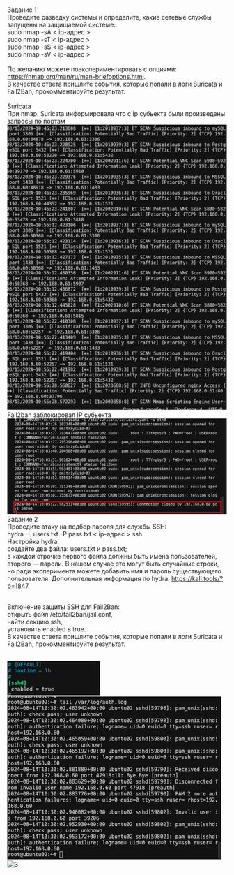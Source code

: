<br>Задание 1
<br>Проведите разведку системы и определите, какие сетевые службы запущены на защищаемой системе:
<br>sudo nmap -sA < ip-адрес >
<br>sudo nmap -sT < ip-адрес >
<br>sudo nmap -sS < ip-адрес >
<br>sudo nmap -sV < ip-адрес >
<br>
<br>По желанию можете поэкспериментировать с опциями: https://nmap.org/man/ru/man-briefoptions.html.
<br>В качестве ответа пришлите события, которые попали в логи Suricata и Fail2Ban, прокомментируйте результат.
<br>
<br>Suricata
<br>При nmap, Suricata информировала что с ip субьекта были произведены запросы по портам
<br>![Suricata](https://github.com/DmitriyKly/HW_DevOps_Netology/blob/main/%D0%97%D0%B0%D1%89%D0%B8%D1%82%D0%B0%20%D1%81%D0%B5%D1%82%D0%B8/screen/Task1.png)
<br> Fail2ban заблокировал IP субьекта
<br>![fail2ban](https://github.com/DmitriyKly/HW_DevOps_Netology/blob/main/%D0%97%D0%B0%D1%89%D0%B8%D1%82%D0%B0%20%D1%81%D0%B5%D1%82%D0%B8/screen/Task1_1.png)
<br>Задание 2
<br>Проведите атаку на подбор пароля для службы SSH:
<br>hydra -L users.txt -P pass.txt < ip-адрес > ssh
<br>Настройка hydra:
<br>создайте два файла: users.txt и pass.txt;
<br>в каждой строчке первого файла должны быть имена пользователей, второго — пароли. В нашем случае это могут быть случайные строки, но ради эксперимента можете добавить имя и пароль существующего пользователя.
Дополнительная информация по hydra: https://kali.tools/?p=1847.

<br>Включение защиты SSH для Fail2Ban:
<br>открыть файл /etc/fail2ban/jail.conf,
<br>найти секцию ssh,
<br>установить enabled в true.
<br>В качестве ответа пришлите события, которые попали в логи Suricata и Fail2Ban, прокомментируйте результат.

<br>![1](https://github.com/DmitriyKly/HW_DevOps_Netology/blob/main/%D0%97%D0%B0%D1%89%D0%B8%D1%82%D0%B0%20%D1%81%D0%B5%D1%82%D0%B8/screen/Task2_0.png)
<br>![2](https://github.com/DmitriyKly/HW_DevOps_Netology/blob/main/%D0%97%D0%B0%D1%89%D0%B8%D1%82%D0%B0%20%D1%81%D0%B5%D1%82%D0%B8/screen/Task2.png)
<br>![3](https://github.com/DmitriyKly/HW_DevOps_Netology/blob/main/%D0%97%D0%B0%D1%89%D0%B8%D1%82%D0%B0%20%D1%81%D0%B5%D1%82%D0%B8/screen/Task2_1.png)

